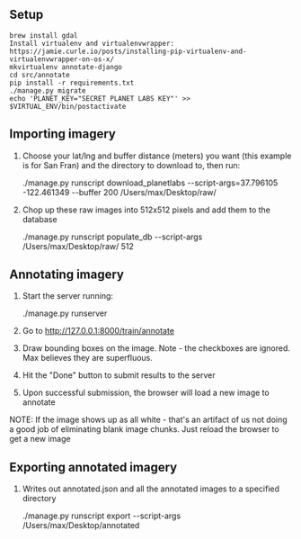 Setup
-----------
    brew install gdal
    Install virtualenv and virtualenvwrapper: https://jamie.curle.io/posts/installing-pip-virtualenv-and-virtualenvwrapper-on-os-x/
    mkvirtualenv annotate-django
    cd src/annotate
    pip install -r requirements.txt
    ./manage.py migrate
    echo 'PLANET_KEY="SECRET PLANET LABS KEY"' >> $VIRTUAL_ENV/bin/postactivate

Importing imagery
-------------------
1. Choose your lat/lng and buffer distance (meters) you want (this example is for San Fran) and the directory to download to, then run:

    ./manage.py runscript download_planetlabs --script-args=37.796105 -122.461349 --buffer 200 /Users/max/Desktop/raw/

2. Chop up these raw images into 512x512 pixels and add them to the database

   ./manage.py runscript populate_db --script-args /Users/max/Desktop/raw/ 512

Annotating imagery
--------------------
1. Start the server running:

    ./manage.py runserver

2. Go to http://127.0.0.1:8000/train/annotate

3. Draw bounding boxes on the image.  Note - the checkboxes are ignored.  Max believes they are superfluous.

4. Hit the "Done" button to submit results to the server

5. Upon successful submission, the browser will load a new image to annotate

NOTE: If the image shows up as all white - that's an artifact of us not doing
a good job of eliminating blank image chunks.  Just reload the browser to get a new image

Exporting annotated imagery
-----------------------------
1. Writes out annotated.json and all the annotated images to a specified directory

    ./manage.py runscript export --script-args /Users/max/Desktop/annotated
